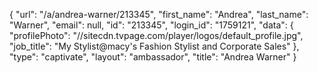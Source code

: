 {
    "url": "\/a\/andrea-warner\/213345",
    "first_name": "Andrea",
    "last_name": "Warner",
    "email": null,
    "id": "213345",
    "login_id": "1759121",
    "data": {
        "profilePhoto": "\/\/sitecdn.tvpage.com\/player\/logos\/default_profile.jpg",
        "job_title": "My Stylist@macy's Fashion Stylist  and Corporate Sales"
    },
    "type": "captivate",
    "layout": "ambassador",
    "title": "Andrea Warner"
}